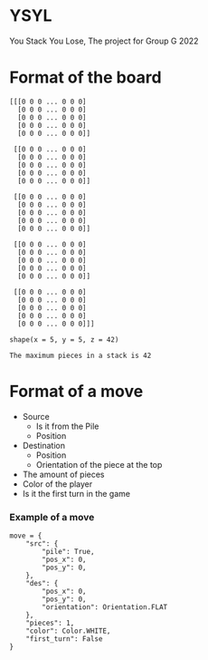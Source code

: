 # YSYL
You Stack You Lose, The project for Group G 2022

# Format of the board
```
[[[0 0 0 ... 0 0 0]
  [0 0 0 ... 0 0 0]
  [0 0 0 ... 0 0 0]
  [0 0 0 ... 0 0 0]
  [0 0 0 ... 0 0 0]]

 [[0 0 0 ... 0 0 0]
  [0 0 0 ... 0 0 0]
  [0 0 0 ... 0 0 0]
  [0 0 0 ... 0 0 0]
  [0 0 0 ... 0 0 0]]

 [[0 0 0 ... 0 0 0]
  [0 0 0 ... 0 0 0]
  [0 0 0 ... 0 0 0]
  [0 0 0 ... 0 0 0]
  [0 0 0 ... 0 0 0]]

 [[0 0 0 ... 0 0 0]
  [0 0 0 ... 0 0 0]
  [0 0 0 ... 0 0 0]
  [0 0 0 ... 0 0 0]
  [0 0 0 ... 0 0 0]]

 [[0 0 0 ... 0 0 0]
  [0 0 0 ... 0 0 0]
  [0 0 0 ... 0 0 0]
  [0 0 0 ... 0 0 0]
  [0 0 0 ... 0 0 0]]]

shape(x = 5, y = 5, z = 42)

The maximum pieces in a stack is 42
```
# Format of a move 

* Source
    * Is it from the Pile
    * Position
* Destination
    * Position
    * Orientation of the piece at the top
* The amount of pieces
* Color of the player
* Is it the first turn in the game

### Example of a move
```
move = {
    "src": {
        "pile": True,
        "pos_x": 0,
        "pos_y": 0,
    },
    "des": {
        "pos_x": 0,
        "pos_y": 0,
        "orientation": Orientation.FLAT
    },
    "pieces": 1,
    "color": Color.WHITE,
    "first_turn": False
}
```